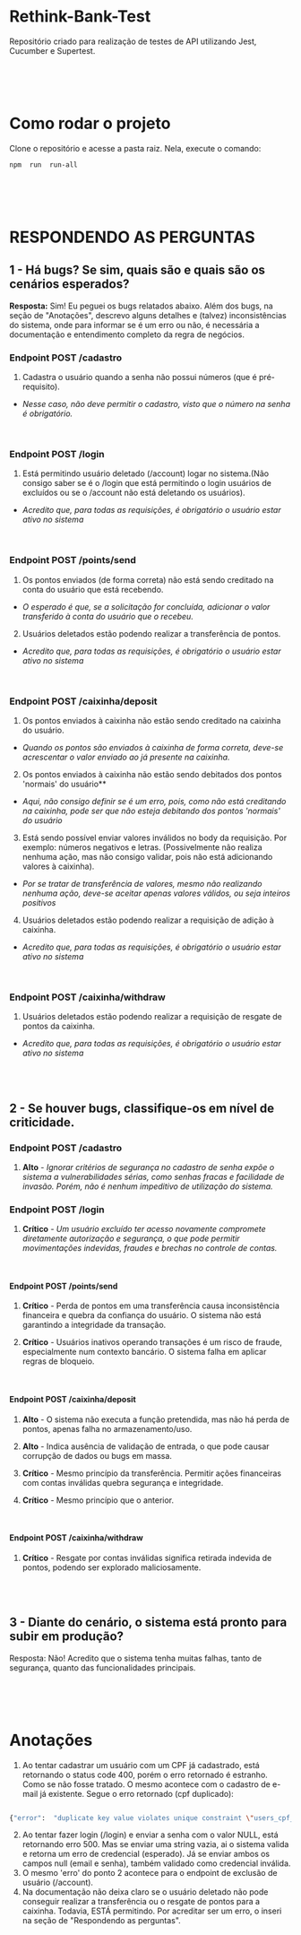 # Rethink-Bank-Test
Repositório criado para realização de testes de API utilizando Jest, Cucumber e Supertest.

<br>
<br>
<br>

# Como rodar o projeto

Clone o repositório e acesse a pasta raiz. Nela, execute o comando:

```bash
npm  run  run-all
```
<br>
<br>
<br>


# RESPONDENDO AS PERGUNTAS

## 1 - Há bugs? Se sim, quais são e quais são os cenários esperados?

**Resposta:** Sim! Eu peguei os bugs relatados abaixo. Além dos bugs, na seção de "Anotações", descrevo alguns detalhes e (talvez) inconsistências do sistema, onde para informar se é um erro ou não, é necessária a documentação e entendimento completo da regra de negócios.

### Endpoint POST /cadastro
1. Cadastra o usuário quando a senha não possui números (que é pré-requisito).
- *Nesse caso, não deve permitir o cadastro, visto que o número na senha é obrigatório.*
<br>

### Endpoint POST /login
1. Está permitindo usuário deletado (/account) logar no sistema.(Não consigo saber se é o /login que está permitindo o login usuários de excluídos ou se o /account não está deletando os usuários).
- *Acredito que, para todas as requisições, é obrigatório o usuário estar ativo no sistema*
<br>

### Endpoint POST /points/send
1. Os pontos enviados (de forma correta) não está sendo creditado na conta do usuário que está recebendo.
- *O esperado é que, se a solicitação for concluída, adicionar o valor transferido à conta do usuário que o recebeu.*

2. Usuários deletados estão podendo realizar a transferência de pontos.
- *Acredito que, para todas as requisições, é obrigatório o usuário estar ativo no sistema*
<br>

### Endpoint POST /caixinha/deposit

1. Os pontos enviados à caixinha não estão sendo creditado na caixinha do usuário.
- *Quando os pontos são enviados à caixinha de forma correta, deve-se acrescentar o valor enviado ao já presente na caixinha.*

2. Os pontos enviados à caixinha não estão sendo debitados dos pontos 'normais' do usuário**
- *Aqui, não consigo definir se é um erro, pois, como não está creditando na caixinha, pode ser que não esteja debitando dos pontos 'normais' do usuário*

3. Está sendo possível enviar valores inválidos no body da requisição. Por exemplo: números negativos e letras. (Possivelmente não realiza nenhuma ação, mas não consigo validar, pois não está adicionando valores à caixinha).
- *Por se tratar de transferência de valores, mesmo não realizando nenhuma ação, deve-se aceitar apenas valores válidos, ou seja inteiros positivos*

4. Usuários deletados estão podendo realizar a requisição de adição à caixinha.
- *Acredito que, para todas as requisições, é obrigatório o usuário estar ativo no sistema*
<br>

### Endpoint POST /caixinha/withdraw
1. Usuários deletados estão podendo realizar a requisição de resgate de pontos da caixinha.
- *Acredito que, para todas as requisições, é obrigatório o usuário estar ativo no sistema*
<br>
<br>

## 2 - Se houver bugs, classifique-os em nível de criticidade.

### Endpoint POST /cadastro
1. **Alto** - *Ignorar critérios de segurança no cadastro de senha expõe o sistema a vulnerabilidades sérias, como senhas fracas e facilidade de invasão. Porém, não é nenhum impeditivo de utilização do sistema.*

  
### Endpoint POST /login

1. **Crítico** - *Um usuário excluído ter acesso novamente compromete diretamente autorização e segurança, o que pode permitir movimentações indevidas, fraudes e brechas no controle de contas.*
<br>

#### Endpoint POST /points/send

1. **Crítico** - Perda de pontos em uma transferência causa inconsistência financeira e quebra da confiança do usuário. O sistema não está garantindo a integridade da transação.

2. **Crítico** - Usuários inativos operando transações é um risco de fraude, especialmente num contexto bancário. O sistema falha em aplicar regras de bloqueio.
<br>

#### Endpoint POST /caixinha/deposit
1. **Alto** - O sistema não executa a função pretendida, mas não há perda de pontos, apenas falha no armazenamento/uso.

2. **Alto** - Indica ausência de validação de entrada, o que pode causar corrupção de dados ou bugs em massa.

3. **Crítico** - Mesmo princípio da transferência. Permitir ações financeiras com contas inválidas quebra segurança e integridade.

4. **Crítico** - Mesmo princípio que o anterior.
<br>

#### Endpoint POST /caixinha/withdraw

1. **Crítico** - Resgate por contas inválidas significa retirada indevida de pontos, podendo ser explorado maliciosamente.
<br>
<br>

## 3 - Diante do cenário, o sistema está pronto para subir em produção?
Resposta: Não! Acredito que o sistema tenha muitas falhas, tanto de segurança, quanto das funcionalidades principais.

<br>
<br>
<br>

# Anotações

1. Ao tentar cadastrar um usuário com um CPF já cadastrado, está retornando o status code 400, porém o erro retornado é estranho. Como se não fosse tratado. O mesmo acontece com o cadastro de e-mail já existente. Segue o erro retornado (cpf duplicado):
```bash

{"error":  "duplicate key value violates unique constraint \"users_cpf_key\""}

```
2. Ao tentar fazer login (/login) e enviar a senha com o valor NULL, está retornando erro 500. Mas se enviar uma string vazia, ai o sistema valida e retorna um erro de credencial (esperado). Já se enviar ambos os campos null (email e senha), também validado como credencial inválida.
3.  O mesmo 'erro' do ponto 2 acontece para o endpoint de exclusão de usuário (/account).
4. Na documentação não deixa claro se o usuário deletado não pode conseguir realizar a transferência ou o resgate de pontos para a caixinha.
Todavia, ESTÁ permitindo. Por acreditar ser um erro, o inseri na seção de "Respondendo as perguntas".
